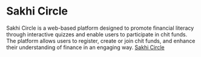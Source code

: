 # Sakhi Circle

Sakhi Circle is a web-based platform designed to promote financial literacy through interactive quizzes and enable users to participate in chit funds. The platform allows users to register, create or join chit funds, and enhance their understanding of finance in an engaging way.
[Sakhi Circle](https://sakhicircle.vercel.app)
